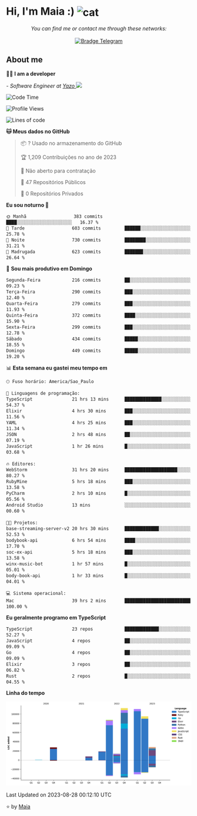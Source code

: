 <h1 align="left">Hi, I'm Maia :) 
<img src="https://emojis.slackmojis.com/emojis/images/1643509834/36299/black-cat.gif?1643509834" width="50" height="60" align="center"  alt="cat"/>
</h1>

<p align="center">
    <i>You can find me or contact me through these networks:</i>
    <br/><br/>
    <a href="https://t.me/mrootx" target="_blank">
        <img src="https://img.shields.io/badge/-Telegram-2CA5E0?logo=telegram&style=flat&logoColor=white" alt="Bradge Telegram" />
    </a>
</p>

## About me

:technologist: <strong>I am a developer</strong> <br>

<p><em> - Software Engineer at <a href="[https://pdasolucoes.com.br](https://yazo.com.br/)">Yazo
</a><img src="https://media.giphy.com/media/WUlplcMpOCEmTGBtBW/giphy.gif" width="30"> 
</em></p>

<!--START_SECTION:waka-->
![Code Time](http://img.shields.io/badge/Code%20Time-3%2C114%20hrs%208%20mins-blue)

![Profile Views](http://img.shields.io/badge/Visualizac%C3%B5es%20do%20perfil-605-blue)

![Lines of code](https://img.shields.io/badge/Desde%20o%20Hello%20World%20eu%20escrevi-502.1%20thousand%20linhas%20de%20c%C3%B3digo-blue)

**🐱 Meus dados no GitHub** 

> 📦 ? Usado no armazenamento do GitHub 
 > 
> 🏆 1,209 Contribuições no ano de 2023
 > 
> 🚫 Não aberto para contratação
 > 
> 📜 47 Repositórios Públicos 
 > 
> 🔑 0 Repositórios Privados 
 > 
**Eu sou noturno 🦉** 

```text
🌞 Manhã                  383 commits         ████░░░░░░░░░░░░░░░░░░░░░   16.37 % 
🌆 Tarde                  603 commits         ██████░░░░░░░░░░░░░░░░░░░   25.78 % 
🌃 Noite                  730 commits         ████████░░░░░░░░░░░░░░░░░   31.21 % 
🌙 Madrugada              623 commits         ███████░░░░░░░░░░░░░░░░░░   26.64 % 
```
📅 **Sou mais produtivo em Domingo** 

```text
Segunda-Feira            216 commits         ██░░░░░░░░░░░░░░░░░░░░░░░   09.23 % 
Terça-Feira              290 commits         ███░░░░░░░░░░░░░░░░░░░░░░   12.40 % 
Quarta-Feira             279 commits         ███░░░░░░░░░░░░░░░░░░░░░░   11.93 % 
Quinta-Feira             372 commits         ████░░░░░░░░░░░░░░░░░░░░░   15.90 % 
Sexta-Feira              299 commits         ███░░░░░░░░░░░░░░░░░░░░░░   12.78 % 
Sábado                   434 commits         █████░░░░░░░░░░░░░░░░░░░░   18.55 % 
Domingo                  449 commits         █████░░░░░░░░░░░░░░░░░░░░   19.20 % 
```


📊 **Esta semana eu gastei meu tempo em** 

```text
🕑︎ Fuso horário: America/Sao_Paulo

💬 Linguagens de programação: 
TypeScript               21 hrs 13 mins      ██████████████░░░░░░░░░░░   54.37 % 
Elixir                   4 hrs 30 mins       ███░░░░░░░░░░░░░░░░░░░░░░   11.56 % 
YAML                     4 hrs 25 mins       ███░░░░░░░░░░░░░░░░░░░░░░   11.34 % 
JSON                     2 hrs 48 mins       ██░░░░░░░░░░░░░░░░░░░░░░░   07.19 % 
JavaScript               1 hr 26 mins        █░░░░░░░░░░░░░░░░░░░░░░░░   03.68 % 

🔥 Editores: 
WebStorm                 31 hrs 20 mins      ████████████████████░░░░░   80.27 % 
RubyMine                 5 hrs 18 mins       ███░░░░░░░░░░░░░░░░░░░░░░   13.58 % 
PyCharm                  2 hrs 10 mins       █░░░░░░░░░░░░░░░░░░░░░░░░   05.56 % 
Android Studio           13 mins             ░░░░░░░░░░░░░░░░░░░░░░░░░   00.60 % 

🐱‍💻 Projetos: 
base-streaming-server-v2 20 hrs 30 mins      █████████████░░░░░░░░░░░░   52.53 % 
bodybook-api             6 hrs 54 mins       ████░░░░░░░░░░░░░░░░░░░░░   17.70 % 
soc-ex-api               5 hrs 18 mins       ███░░░░░░░░░░░░░░░░░░░░░░   13.58 % 
winx-music-bot           1 hr 57 mins        █░░░░░░░░░░░░░░░░░░░░░░░░   05.01 % 
body-book-api            1 hr 33 mins        █░░░░░░░░░░░░░░░░░░░░░░░░   04.01 % 

💻 Sistema operacional: 
Mac                      39 hrs 2 mins       █████████████████████████   100.00 % 
```

**Eu geralmente programo em TypeScript** 

```text
TypeScript               23 repos            █████████████░░░░░░░░░░░░   52.27 % 
JavaScript               4 repos             ██░░░░░░░░░░░░░░░░░░░░░░░   09.09 % 
Go                       4 repos             ██░░░░░░░░░░░░░░░░░░░░░░░   09.09 % 
Elixir                   3 repos             ██░░░░░░░░░░░░░░░░░░░░░░░   06.82 % 
Rust                     2 repos             █░░░░░░░░░░░░░░░░░░░░░░░░   04.55 % 
```



**Linha do tempo**

![Lines of Code chart](https://raw.githubusercontent.com/gabrielmaialva33/gabrielmaialva33/master/assets/bar_graph.png)


 Last Updated on 2023-08-28 00:12:10 UTC
<!--END_SECTION:waka-->

⭐️ by [Maia](https://github.com/gabrielmaialva33/)



